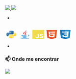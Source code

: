 <div>
  <a href="https://github.com/PxS00">
    <img height="180em" src="https://github-readme-stats.vercel.app/api?username=PxS00&show_icons=true&title_color=bb6bd9&text_color=cfc7d6&icon_color=c38dff&bg_color=0d1117&include_all_commits=true&count_private=true"/>
    <img height="180em" src="https://github-readme-stats.vercel.app/api/top-langs/?username=PxS00&layout=compact&langs_count=10&title_color=bb6bd9&text_color=cfc7d6&icon_color=c38dff&bg_color=0d1117&hide=scss,shell,makefile"/>
  </a>
</div>

-

<div style="display: inline_block"><br>
  <img align="center" alt="Python" height="30" width="40" src="https://raw.githubusercontent.com/devicons/devicon/master/icons/python/python-original.svg">
  <img align="center" alt="Java" height="30" width="40" src="https://raw.githubusercontent.com/devicons/devicon/master/icons/java/java-original.svg">
  <img align="center" alt="JavaScript" height="30" width="40" src="https://raw.githubusercontent.com/devicons/devicon/master/icons/javascript/javascript-plain.svg">
  <img align="center" alt="HTML" height="30" width="40" src="https://raw.githubusercontent.com/devicons/devicon/master/icons/html5/html5-original.svg">
  <img align="center" alt="CSS" height="30" width="40" src="https://raw.githubusercontent.com/devicons/devicon/master/icons/css3/css3-original.svg">
</div>

-

### 📫 Onde me encontrar

<div> 
  <a href="https://www.linkedin.com/in/lucas-rossoni-dieder-32242a353/" target="_blank">
    <img src="https://img.shields.io/badge/-LinkedIn-8e44ad?style=for-the-badge&logo=linkedin&logoColor=white">
  </a>
</div>
